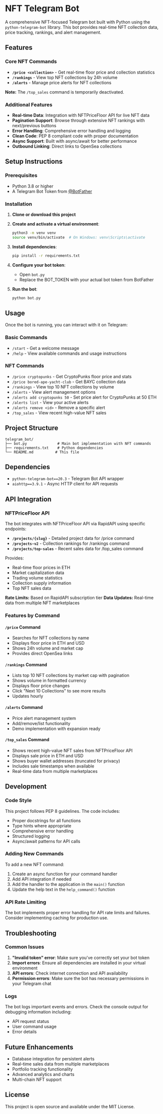 # NFT Telegram Bot

A comprehensive NFT-focused Telegram bot built with Python using the `python-telegram-bot` library. This bot provides real-time NFT collection data, price tracking, rankings, and alert management.

## Features

### Core NFT Commands
- **`/price <collection>`** - Get real-time floor price and collection statistics
- **`/rankings`** - View top NFT collections by 24h volume
- **`/alerts`** - Manage price alerts for NFT collections

**Note:** The `/top_sales` command is temporarily deactivated.

### Additional Features
- **Real-time Data**: Integration with NFTPriceFloor API for live NFT data
- **Pagination Support**: Browse through extensive NFT rankings with next/previous buttons
- **Error Handling**: Comprehensive error handling and logging
- **Clean Code**: PEP 8 compliant code with proper documentation
- **Async Support**: Built with async/await for better performance
- **Outbound Linking**: Direct links to OpenSea collections

## Setup Instructions

### Prerequisites

- Python 3.8 or higher
- A Telegram Bot Token from [@BotFather](https://t.me/botfather)

### Installation

1. **Clone or download this project**

2. **Create and activate a virtual environment**:
   ```bash
   python3 -m venv venv
   source venv/bin/activate  # On Windows: venv\Scripts\activate
   ```

3. **Install dependencies**:
   ```bash
   pip install -r requirements.txt
   ```

4. **Configure your bot token**:
   - Open `bot.py`
   - Replace the BOT_TOKEN with your actual bot token from BotFather

5. **Run the bot**:
   ```bash
   python bot.py
   ```

## Usage

Once the bot is running, you can interact with it on Telegram:

### Basic Commands
- `/start` - Get a welcome message
- `/help` - View available commands and usage instructions

### NFT Commands
- `/price cryptopunks` - Get CryptoPunks floor price and stats
- `/price bored-ape-yacht-club` - Get BAYC collection data
- `/rankings` - View top 10 NFT collections by volume
- `/alerts` - View alert management options
- `/alerts add cryptopunks 50` - Set price alert for CryptoPunks at 50 ETH
- `/alerts list` - View your active alerts
- `/alerts remove <id>` - Remove a specific alert
- `/top_sales` - View recent high-value NFT sales

## Project Structure

```
telegram_bot/
├── bot.py              # Main bot implementation with NFT commands
├── requirements.txt    # Python dependencies
└── README.md          # This file
```

## Dependencies

- `python-telegram-bot==20.3` - Telegram Bot API wrapper
- `aiohttp==3.9.1` - Async HTTP client for API requests

## API Integration

### NFTPriceFloor API
The bot integrates with NFTPriceFloor API via RapidAPI using specific endpoints:
- **`/projects/{slug}`** - Detailed project data for /price command
- **`/projects-v2`** - Collection rankings for /rankings command  
- **`/projects/top-sales`** - Recent sales data for /top_sales command

Provides:
- Real-time floor prices in ETH
- Market capitalization data
- Trading volume statistics
- Collection supply information
- Top NFT sales data

**Rate Limits:** Based on RapidAPI subscription tier
**Data Updates:** Real-time data from multiple NFT marketplaces

### Features by Command

#### `/price` Command
- Searches for NFT collections by name
- Displays floor price in ETH and USD
- Shows 24h volume and market cap
- Provides direct OpenSea links

#### `/rankings` Command
- Lists top 10 NFT collections by market cap with pagination
- Shows volume in formatted currency
- Displays floor price changes
- Click "Next 10 Collections" to see more results
- Updates hourly

#### `/alerts` Command
- Price alert management system
- Add/remove/list functionality
- Demo implementation with expansion ready

#### `/top_sales` Command
- Shows recent high-value NFT sales from NFTPriceFloor API
- Displays sale price in ETH and USD
- Shows buyer wallet addresses (truncated for privacy)
- Includes sale timestamps when available
- Real-time data from multiple marketplaces

## Development

### Code Style

This project follows PEP 8 guidelines. The code includes:

- Proper docstrings for all functions
- Type hints where appropriate
- Comprehensive error handling
- Structured logging
- Async/await patterns for API calls

### Adding New Commands

To add a new NFT command:

1. Create an async function for your command handler
2. Add API integration if needed
3. Add the handler to the application in the `main()` function
4. Update the help text in the `help_command()` function

### API Rate Limiting

The bot implements proper error handling for API rate limits and failures. Consider implementing caching for production use.

## Troubleshooting

### Common Issues

1. **"Invalid token" error**: Make sure you've correctly set your bot token
2. **Import errors**: Ensure all dependencies are installed in your virtual environment
3. **API errors**: Check internet connection and API availability
4. **Permission errors**: Make sure the bot has necessary permissions in your Telegram chat

### Logs

The bot logs important events and errors. Check the console output for debugging information including:
- API request status
- User command usage
- Error details

## Future Enhancements

- Database integration for persistent alerts
- Real-time sales data from multiple marketplaces
- Portfolio tracking functionality
- Advanced analytics and charts
- Multi-chain NFT support

## License

This project is open source and available under the MIT License.